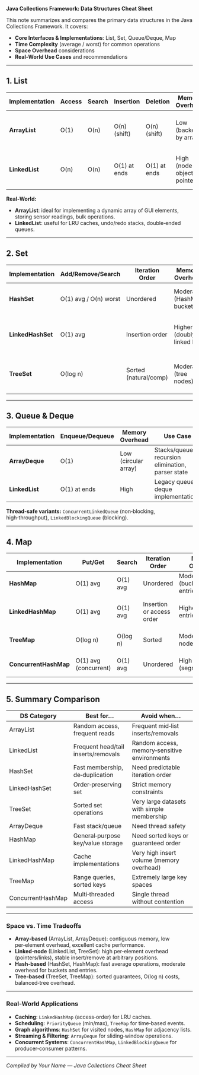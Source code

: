 **Java Collections Framework: Data Structures Cheat Sheet**

This note summarizes and compares the primary data structures in the Java Collections Framework. It covers:

* **Core Interfaces & Implementations**: List, Set, Queue/Deque, Map
* **Time Complexity** (average / worst) for common operations
* **Space Overhead** considerations
* **Real‑World Use Cases** and recommendations

---

## 1. List

| Implementation | Access | Search | Insertion    | Deletion     | Memory Overhead                | Use Case                                    |
| -------------- | ------ | ------ | ------------ | ------------ | ------------------------------ | ------------------------------------------- |
| **ArrayList**  | O(1)   | O(n)   | O(n) (shift) | O(n) (shift) | Low (backed by array)          | Random access, dynamic array, iterate fast  |
| **LinkedList** | O(n)   | O(n)   | O(1) at ends | O(1) at ends | High (node objects + pointers) | Frequent add/remove at ends, queues, deques |

**Real‑World:**

* **ArrayList**: ideal for implementing a dynamic array of GUI elements, storing sensor readings, bulk operations.
* **LinkedList**: useful for LRU caches, undo/redo stacks, double‑ended queues.

---

## 2. Set

| Implementation    | Add/Remove/Search     | Iteration Order       | Memory Overhead             | Use Case                                                   |
| ----------------- | --------------------- | --------------------- | --------------------------- | ---------------------------------------------------------- |
| **HashSet**       | O(1) avg / O(n) worst | Unordered             | Moderate (HashMap buckets)  | Fast membership test, de‑duplication                       |
| **LinkedHashSet** | O(1) avg              | Insertion order       | Higher (doubly linked list) | Preserving insertion order (caches, predictable iteration) |
| **TreeSet**       | O(log n)              | Sorted (natural/comp) | Moderate (tree nodes)       | Range views, sorted data (leaderboards, navigation menus)  |

---

## 3. Queue & Deque

| Implementation | Enqueue/Dequeue | Memory Overhead      | Use Case                                           |
| -------------- | --------------- | -------------------- | -------------------------------------------------- |
| **ArrayDeque** | O(1)            | Low (circular array) | Stacks/queues, recursion elimination, parser state |
| **LinkedList** | O(1) at ends    | High                 | Legacy queue, deque implementations                |

**Thread‑safe variants:** `ConcurrentLinkedQueue` (non‑blocking, high‑throughput), `LinkedBlockingQueue` (blocking).

---

## 4. Map

| Implementation        | Put/Get               | Search   | Iteration Order           | Memory Overhead              | Use Case                                        |
| --------------------- | --------------------- | -------- | ------------------------- | ---------------------------- | ----------------------------------------------- |
| **HashMap**           | O(1) avg              | O(1) avg | Unordered                 | Moderate (buckets + entries) | Caching, indexing, frequency counts             |
| **LinkedHashMap**     | O(1) avg              | O(1) avg | Insertion or access order | Higher (linked entries)      | LRU cache (access-order), order‑preserving maps |
| **TreeMap**           | O(log n)              | O(log n) | Sorted                    | Moderate (tree nodes)        | Sorted keys, range queries, navigable maps      |
| **ConcurrentHashMap** | O(1) avg (concurrent) | O(1) avg | Unordered                 | High (segments/locks)        | High‑concurrency maps without blocking          |

---

## 5. Summary Comparison

| DS Category       | Best for…                           | Avoid when…                                  |
| ----------------- | ----------------------------------- | -------------------------------------------- |
| ArrayList         | Random access, frequent reads       | Frequent mid‑list inserts/removals           |
| LinkedList        | Frequent head/tail inserts/removals | Random access, memory‑sensitive environments |
| HashSet           | Fast membership, de‑duplication     | Need predictable iteration order             |
| LinkedHashSet     | Order‑preserving set                | Strict memory constraints                    |
| TreeSet           | Sorted set operations               | Very large datasets with simple membership   |
| ArrayDeque        | Fast stack/queue                    | Need thread safety                           |
| HashMap           | General‑purpose key/value storage   | Need sorted keys or guaranteed order         |
| LinkedHashMap     | Cache implementations               | Very high insert volume (memory overhead)    |
| TreeMap           | Range queries, sorted keys          | Extremely large key spaces                   |
| ConcurrentHashMap | Multi‑threaded access               | Single thread without contention             |

---

### Space vs. Time Tradeoffs

* **Array‑based** (ArrayList, ArrayDeque): contiguous memory, low per‑element overhead, excellent cache performance.
* **Linked‑node** (LinkedList, TreeSet): high per‑element overhead (pointers/links), stable insert/remove at arbitrary positions.
* **Hash‑based** (HashSet, HashMap): fast average operations, moderate overhead for buckets and entries.
* **Tree‑based** (TreeSet, TreeMap): sorted guarantees, O(log n) costs, balanced‑tree overhead.

---

### Real‑World Applications

* **Caching**: `LinkedHashMap` (access‑order) for LRU caches.
* **Scheduling**: `PriorityQueue` (min/max), `TreeMap` for time‑based events.
* **Graph algorithms**: `HashSet` for visited nodes, `HashMap` for adjacency lists.
* **Streaming & Filtering**: `ArrayDeque` for sliding‑window operations.
* **Concurrent Systems**: `ConcurrentHashMap`, `LinkedBlockingQueue` for producer‑consumer patterns.

---

*Compiled by Your Name — Java Collections Cheat Sheet*
